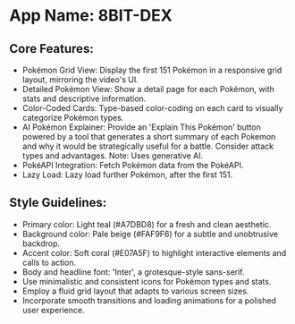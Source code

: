 # **App Name**: 8BIT-DEX

## Core Features:

- Pokémon Grid View: Display the first 151 Pokémon in a responsive grid layout, mirroring the video's UI.
- Detailed Pokémon View: Show a detail page for each Pokémon, with stats and descriptive information.
- Color-Coded Cards: Type-based color-coding on each card to visually categorize Pokémon types.
- AI Pokémon Explainer: Provide an 'Explain This Pokémon' button powered by a tool that generates a short summary of each Pokemon and why it would be strategically useful for a battle. Consider attack types and advantages. Note: Uses generative AI.
- PokéAPI Integration: Fetch Pokémon data from the PokéAPI.
- Lazy Load: Lazy load further Pokémon, after the first 151.

## Style Guidelines:

- Primary color: Light teal (#A7DBD8) for a fresh and clean aesthetic.
- Background color: Pale beige (#FAF9F6) for a subtle and unobtrusive backdrop.
- Accent color: Soft coral (#E07A5F) to highlight interactive elements and calls to action.
- Body and headline font: 'Inter', a grotesque-style sans-serif.
- Use minimalistic and consistent icons for Pokémon types and stats.
- Employ a fluid grid layout that adapts to various screen sizes.
- Incorporate smooth transitions and loading animations for a polished user experience.